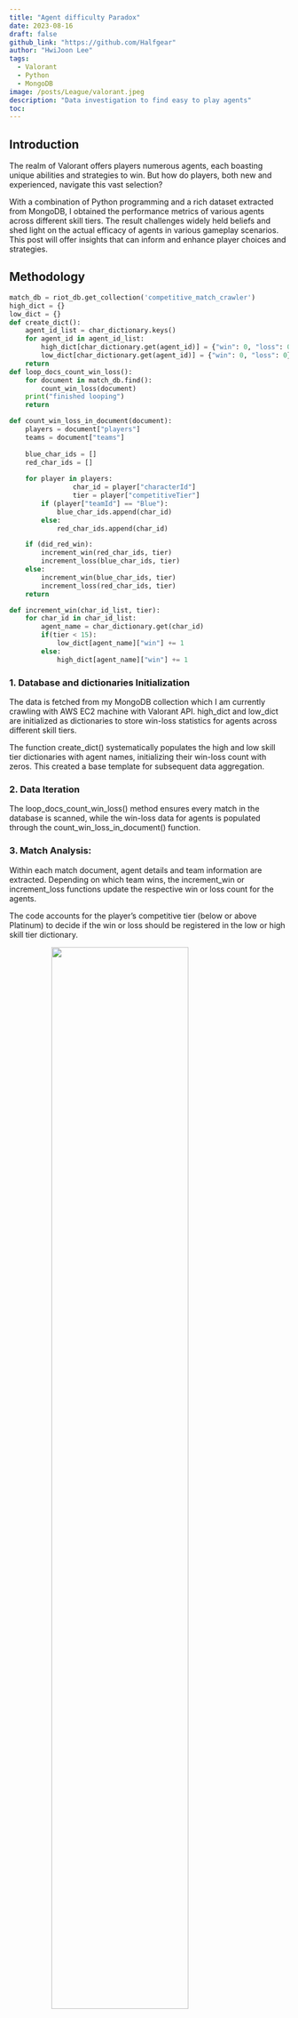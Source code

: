 ```yaml
---
title: "Agent difficulty Paradox"
date: 2023-08-16
draft: false
github_link: "https://github.com/Halfgear"
author: "HwiJoon Lee"
tags:
  - Valorant
  - Python
  - MongoDB
image: /posts/League/valorant.jpeg
description: "Data investigation to find easy to play agents"
toc:
---
```

## Introduction
The realm of Valorant offers players numerous agents, each boasting unique abilities and strategies to win. But how do players, both new and experienced, navigate this vast selection? 

With a combination of Python programming and a rich dataset extracted from MongoDB, I obtained the performance metrics of various agents across different skill tiers. The result challenges widely held beliefs and shed light on the actual efficacy of agents in various gameplay scenarios. This post will offer insights that can inform and enhance player choices and strategies.

## Methodology
```python
match_db = riot_db.get_collection('competitive_match_crawler')
high_dict = {}
low_dict = {}
def create_dict():
    agent_id_list = char_dictionary.keys()
    for agent_id in agent_id_list:
        high_dict[char_dictionary.get(agent_id)] = {"win": 0, "loss": 0}
        low_dict[char_dictionary.get(agent_id)] = {"win": 0, "loss": 0}
    return
def loop_docs_count_win_loss():
    for document in match_db.find():
        count_win_loss(document)
    print("finished looping")
    return
```
``` python
def count_win_loss_in_document(document):
    players = document["players"]
    teams = document["teams"]
    
    blue_char_ids = []
    red_char_ids = []
    
    for player in players:
				char_id = player["characterId"]
				tier = player["competitiveTier"]
        if (player["teamId"] == "Blue"):
            blue_char_ids.append(char_id)
        else:
            red_char_ids.append(char_id)

    if (did_red_win):
        increment_win(red_char_ids, tier)
        increment_loss(blue_char_ids, tier)
    else:
        increment_win(blue_char_ids, tier)
        increment_loss(red_char_ids, tier)
    return

def increment_win(char_id_list, tier):
    for char_id in char_id_list:
        agent_name = char_dictionary.get(char_id)
        if(tier < 15):
            low_dict[agent_name]["win"] += 1
        else:
            high_dict[agent_name]["win"] += 1
```
### 1. Database and dictionaries Initialization
The data is fetched from my MongoDB collection which I am currently crawling with AWS EC2 machine with Valorant API. high_dict and low_dict are initialized as dictionaries to store win-loss statistics for agents across different skill tiers.

The function create_dict() systematically populates the high and low skill tier dictionaries with agent names, initializing their win-loss count with zeros. This created a base template for subsequent data aggregation.

### 2. Data Iteration
The loop_docs_count_win_loss() method ensures every match in the database is scanned, while the win-loss data for agents is populated through the count_win_loss_in_document() function.

### 3. Match Analysis:
Within each match document, agent details and team information are extracted. Depending on which team wins, the increment_win or increment_loss functions update the respective win or loss count for the agents.

The code accounts for the player’s competitive tier (below or above Platinum) to decide if the win or loss should be registered in the low or high skill tier dictionary.

<img src="/posts/League/sage.png" style="display: block; margin-left: auto; margin-right: auto; width: 70%; height: 70%;"/>

The chart is drawn with google spread sheet and pandas library.

## Sage is diffcult

The chart above showcases the win rate difference between high and low-tier players for various agents. The taller the bar, the better the agent's winrate in higher tiers. The two data points that stand out most prominently in the chart are Sage and Neon. If you were to ask current Valorant players which agent they would recommend to a newcomer between these two, most would likely suggest Sage. 

<img src="/posts/League/sage_diff.png" style="display: block; margin-left: auto; margin-right: auto; width: 30%; height: 30%;"/>

The common reasoning? Sage's abilities are straightforward, and even if one isn't skilled in direct combat, they can still contribute significantly through her supportive capabilities, which seems very easy like Mercy in Overwatch. 

However, the data tells a different story from this widely held belief. Sage's win rate eclipses her peers in the higher tiers by 1.744%, while Neon lags behind with a decrease of -1.406%. Notably, these two agents possess deviations that are double that of their closest competitor. Ironically, Sage is hard because it is difficult to maximize her supporting value because it requires her to stay alive and farm ult points with kills.

When players are unfamiliar with the available agents, they often gravitate towards those that appear simple and user-friendly. Sage, who seems to have a straightforward and intuitive skill set, is frequently recommended to newcomers. However, my recent statistical analysis suggests that this common recommendation may not be the most beneficial for new players.

## Flash difficulties
The chart predominantly clusters agents by their respective roles, with only a few edge cases like Neon. Notable difficulty disparity is the gap between Flash-holding Initiators and Non-flash Info Initiators.

<img src="/posts/League/initiator.png" style="display: block; margin-left: auto; margin-right: auto; width: 70%; height: 70%;"/>

This notably underscores the intricacies of using the 'Flash' ability in Valorant. If flash is not deployed effectively during combat, it risks allies as well. The performance disparity of Flash-based agents across skill tiers reveals that proficient players employ the Flash with a tactical finesse that significantly contributes to team combat efficacy. Conversely, its misuse at low tiers can suggest unfamiliarity or even intimidation with the ability.

Conversely, the data also highlights that agents like Fade and Sova with drones, exhibit less performance gaps. This suggests that even when players at the lower end of the skill spectrum deploy these abilities, they can do so without severely impacting their team's outcome.

For newcomers, beginning with info agents like Sova could be a strategic move. This will allow them to familiarize themselves with the game's tempo and mechanics, setting a solid foundation for mastering more complex agents and abilities in the future.


## Conclusion

Navigating the intricate landscape of Valorant is not a small project. We identified what could possibly cause the performance gap between low and high tiers with data analysis supported Python and MongoDB. 

<img src="/posts/League/agents.jpeg" style="display: block; margin-left: auto; margin-right: auto; width: 70%; height: 70%;"/>

Traditional wisdom might suggest certain agent choices, but our data reveals nuances—like Sage, seemingly beginner-friendly, yet possessing a steep learning curve. It's a testament to the depths that lie beyond initial impressions.

Furthermore, understanding the challenges that confront newcomers is pivotal. We need to pave the way for enhancing their gameplay and easing their integration into the competetitive ecosystem. Through this analysis, I hope to bridge the knowledge gap for players, old and new, encouraging them to make data-informed decisions in their Valorant journeys. I have a lot more insights to share, so stay tuned!